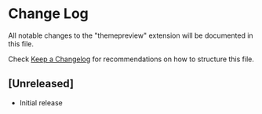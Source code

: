 # Change Log

All notable changes to the "themepreview" extension will be documented in this file.

Check [Keep a Changelog](http://keepachangelog.com/) for recommendations on how to structure this file.

## [Unreleased]

- Initial release